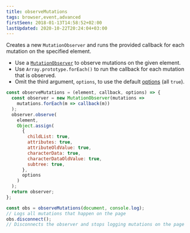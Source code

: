 ```yaml
---
title: observeMutations
tags: browser,event,advanced
firstSeen: 2018-01-13T14:58:52+02:00
lastUpdated: 2020-10-22T20:24:04+03:00
---
```


Creates a new `MutationObserver` and runs the provided callback for each mutation on the specified element.

- Use a [`MutationObserver`](https://developer.mozilla.org/en-US/docs/Web/API/MutationObserver) to observe mutations on the given element.
- Use `Array.prototype.forEach()` to run the callback for each mutation that is observed.
- Omit the third argument, `options`, to use the default [options](https://developer.mozilla.org/en-US/docs/Web/API/MutationObserver#MutationObserverInit) (all `true`).

```js
const observeMutations = (element, callback, options) => {
  const observer = new MutationObserver(mutations =>
    mutations.forEach(m => callback(m))
  );
  observer.observe(
    element,
    Object.assign(
      {
        childList: true,
        attributes: true,
        attributeOldValue: true,
        characterData: true,
        characterDataOldValue: true,
        subtree: true,
      },
      options
    )
  );
  return observer;
};
```

```js
const obs = observeMutations(document, console.log);
// Logs all mutations that happen on the page
obs.disconnect();
// Disconnects the observer and stops logging mutations on the page
```
